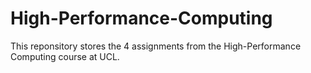 # High-Performance-Computing
This reponsitory stores the 4 assignments from the High-Performance Computing course at UCL.
